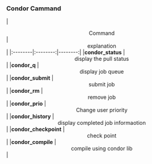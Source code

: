 ### Condor Cammand  
|  <center>Command</center> |  <center>explanation</center> |
|:--------|:--------:|--------:|
|**condor_status** | <center>display the pull status</center> |
|**condor_q** | <center>display job queue</center> |
|**condor_submit** | <center>submit job</center> |
|**condor_rm** | <center>remove job</center> |
|**condor_prio** | <center>Change user priority</center> |
|**condor_history** | <center>display completed job informaotion</center> |
|**condor_checkpoint** | <center>check point</center> |
|**condor_compile** | <center>compile using condor lib</center> |

